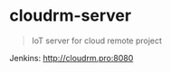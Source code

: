 cloudrm-server
=====================

> IoT server for cloud remote project


Jenkins: http://cloudrm.pro:8080